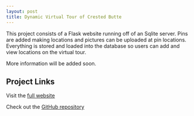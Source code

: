 ```yaml
---
layout: post
title: Dynamic Virtual Tour of Crested Butte
---
```


This project consists of a Flask website running off of an Sqlite server. Pins are added making locations and pictures can be uploaded at pin locations. Everything is stored and loaded into the database so users can add and view locations on the virtual tour.

More information will be added soon.

<h2>Project Links</h2>
<p>Visit the <a href="http://danielfrentzel.pythonanywhere.com/">full website</a>

Check out the <a href="https://github.com/danielfrentzel/2017-VT-CS350">GitHub repository</a></p>
